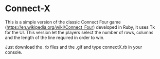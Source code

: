 # Connect-X

This is a simple version of the classic Connect Four game (https://en.wikipedia.org/wiki/Connect_Four) developed in Ruby, 
it uses Tk for the UI. This version let the players select the number of rows, columns and the length of the line required
in order to win.

Just download the .rb files and the .gif and type connectX.rb in your console.
